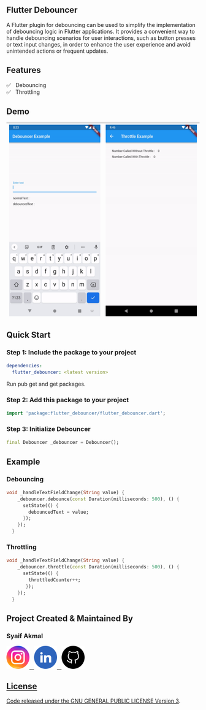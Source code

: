 ## Flutter Debouncer

A Flutter plugin for debouncing can be used to simplify the implementation of debouncing logic in Flutter applications. It provides a convenient way to handle debouncing scenarios for user interactions, such as button presses or text input changes, in order to enhance the user experience and avoid unintended actions or frequent updates.

## Features

✅ &nbsp; Debouncing </br>
✅ &nbsp; Throttling </br>

## Demo

| <img height=500 src="https://raw.githubusercontent.com/syaifakmal/flutter-debouncer/main/example/assets/debouncer_example.gif"/> | <img height=500 src="https://github.com/syaifakmal/flutter-debouncer/blob/main/example/assets/throttle_example.gif?raw=true"/> |
| --- | --- |


## Quick Start

### Step 1: Include the package to your project

```yml
dependencies:
  flutter_debouncer: <latest version>
```

Run pub get and get packages.

### Step 2: Add this package to your project

```dart
import 'package:flutter_debouncer/flutter_debouncer.dart';
```

### Step 3: Initialize Debouncer

```dart
final Debouncer _debouncer = Debouncer();
```

## Example

### Debouncing

```dart
void _handleTextFieldChange(String value) {
    _debouncer.debounce(const Duration(milliseconds: 500), () {
      setState(() {
        debouncedText = value;
      });
    });
  }
```

### Throttling

```dart
void _handleTextFieldChange(String value) {
    _debouncer.throttle(const Duration(milliseconds: 500), () {
      setState(() {
        throttledCounter++;
       });
    });
  }
```

## Project Created & Maintained By

### Syaif Akmal
<a href="https://www.instagram.com/syaifakmal"><img src="https://github.com/syaifakmal/flutter-debouncer/blob/main/example/assets/instagram.png?raw=true" width="60">&nbsp;&nbsp;
<a href="https://www.linkedin.com/in/syaifakmal/"><img src="https://github.com/syaifakmal/flutter-debouncer/blob/main/example/assets/linkedin.png?raw=true" width="60">&nbsp;&nbsp;
<a href="https://github.com/syaifakmal/"><img src="https://github.com/syaifakmal/flutter-debouncer/blob/main/example/assets/github.png?raw=true" width="60">

## License
Code released under the [GNU GENERAL PUBLIC LICENSE Version 3](./LICENSE).
